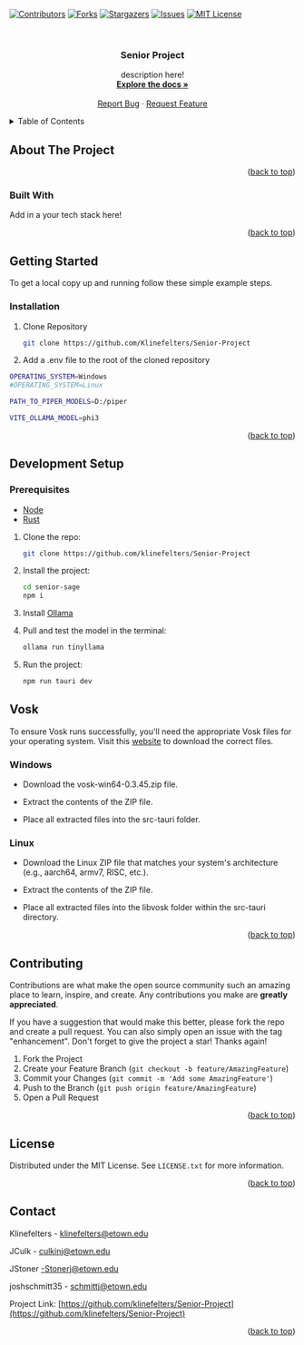<a name="readme-top"></a>

[![Contributors][contributors-shield]][contributors-url]
[![Forks][forks-shield]][forks-url]
[![Stargazers][stars-shield]][stars-url]
[![Issues][issues-shield]][issues-url]
[![MIT License][license-shield]][license-url]

<!-- PROJECT LOGO -->
<br />
<div align="center">
  <!-- <a href="https://github.com/klinefelters/Senior-Project">
    <img src="images/logo.png" alt="Logo" width="150" height="150">
  </a> -->
<h3 align="center">Senior Project</h3>
  <p align="center">
    description here!
    <br />
    <a href="https://github.com/klinefelters/Senior-Project/wiki"><strong>Explore the docs »</strong></a>
    <br />
    <br />
    <a href="https://github.com/klinefelters/Senior-Project/issues">Report Bug</a>
    ·
    <a href="https://github.com/klinefelters/Senior-Project/issues">Request Feature</a>
  </p>
</div>

<!-- TABLE OF CONTENTS -->
<details>
  <summary>Table of Contents</summary>
  <ol>
    <li>
      <a href="#about-the-project">About The Project</a>
      <ul>
        <li><a href="#built-with">Built With</a></li>
      </ul>
    </li>
    <li>
      <a href="#getting-started">Getting Started</a>
      <ul>
        <li><a href="#prerequisites">Prerequisites</a></li>
        <li><a href="#installation">Installation</a></li>
      </ul>
    </li>
    <li><a href="#development-setup">Development Setup</a></li>
    <li><a href="#contributing">Contributing</a></li>
    <li><a href="#license">License</a></li>
    <li><a href="#contact">Contact</a></li>
  </ol>
</details>

<!-- ABOUT THE PROJECT -->

## About The Project

<!-- <img src="images/Screenshot.png" alt="screenshot" width="960" height="540"> -->

<p align="right">(<a href="#readme-top">back to top</a>)</p>

### Built With

Add in a your tech stack here!

<p align="right">(<a href="#readme-top">back to top</a>)</p>

<!-- GETTING STARTED -->

## Getting Started

To get a local copy up and running follow these simple example steps.

### Installation

1. Clone Repository
   ```sh
   git clone https://github.com/Klinefelters/Senior-Project
   ```

2. Add a .env file to the root of the cloned repository
  ```sh
  OPERATING_SYSTEM=Windows 
  #OPERATING_SYSTEM=Linux 

  PATH_TO_PIPER_MODELS=D:/piper

  VITE_OLLAMA_MODEL=phi3
  ```

<p align="right">(<a href="#readme-top">back to top</a>)</p>

<!-- Development Setup -->

## Development Setup

### Prerequisites

- [Node](https://nodejs.org/en/)
- [Rust](https://tauri.app/v1/guides/getting-started/prerequisites/)

1. Clone the repo:
   ```bash
   git clone https://github.com/klinefelters/Senior-Project
   ```
2. Install the project:
   ```bash
   cd senior-sage
   npm i
   ```
3. Install [Ollama](https://ollama.com/)

4. Pull and test the model in the terminal:

   ```bash
   ollama run tinyllama
   ```

5. Run the project:
   ```bash
   npm run tauri dev
   ```

   <!-- Vosk -->

## Vosk

To ensure Vosk runs successfully, you'll need the appropriate Vosk files for your operating system. Visit this [website](https://github.com/alphacep/vosk-api/releases/tag/v0.3.45) to download the correct files.

### Windows 
- Download the vosk-win64-0.3.45.zip file.

- Extract the contents of the ZIP file.

- Place all extracted files into the src-tauri folder.
### Linux
- Download the Linux ZIP file that matches your system's architecture (e.g., aarch64, armv7, RISC, etc.).

- Extract the contents of the ZIP file.

- Place all extracted files into the libvosk folder within the src-tauri directory.

 <p align="right">(<a href="#readme-top">back to top</a>)</p>

<!-- CONTRIBUTING -->

## Contributing

Contributions are what make the open source community such an amazing place to learn, inspire, and create. Any contributions you make are **greatly appreciated**.

If you have a suggestion that would make this better, please fork the repo and create a pull request. You can also simply open an issue with the tag "enhancement".
Don't forget to give the project a star! Thanks again!

1. Fork the Project
2. Create your Feature Branch (`git checkout -b feature/AmazingFeature`)
3. Commit your Changes (`git commit -m 'Add some AmazingFeature'`)
4. Push to the Branch (`git push origin feature/AmazingFeature`)
5. Open a Pull Request

<p align="right">(<a href="#readme-top">back to top</a>)</p>

<!-- LICENSE -->

## License

Distributed under the MIT License. See `LICENSE.txt` for more information.

<p align="right">(<a href="#readme-top">back to top</a>)</p>

<!-- CONTACT -->

## Contact

Klinefelters - klinefelters@etown.edu

JCulk - culkinj@etown.edu

JStoner -Stonerj@etown.edu

joshschmitt35 - schmittj@etown.edu

Project Link: [https://github.com/klinefelters/Senior-Project](https://github.com/klinefelters/Senior-Project)

<p align="right">(<a href="#readme-top">back to top</a>)</p>

<!-- ACKNOWLEDGMENTS -->
<!-- ## Acknowledgments -->

<!-- <p align="right">(<a href="#readme-top">back to top</a>)</p> -->

<!-- MARKDOWN LINKS & IMAGES -->
<!-- https://www.markdownguide.org/basic-syntax/#reference-style-links -->

[contributors-shield]: https://img.shields.io/github/contributors/klinefelters/Senior-Project.svg?style=for-the-badge
[contributors-url]: https://github.com/klinefelters/Senior-Project/graphs/contributors
[forks-shield]: https://img.shields.io/github/forks/klinefelters/Senior-Project.svg?style=for-the-badge
[forks-url]: https://github.com/klinefelters/Senior-Project/network/members
[stars-shield]: https://img.shields.io/github/stars/klinefelters/Senior-Project.svg?style=for-the-badge
[stars-url]: https://github.com/klinefelters/Senior-Project/stargazers
[issues-shield]: https://img.shields.io/github/issues/klinefelters/Senior-Project.svg?style=for-the-badge
[issues-url]: https://github.com/klinefelters/Senior-Project/issues
[license-shield]: https://img.shields.io/github/license/klinefelters/Senior-Project.svg?style=for-the-badge
[license-url]: https://github.com/klinefelters/Senior-Project/blob/master/LICENSE.txt

